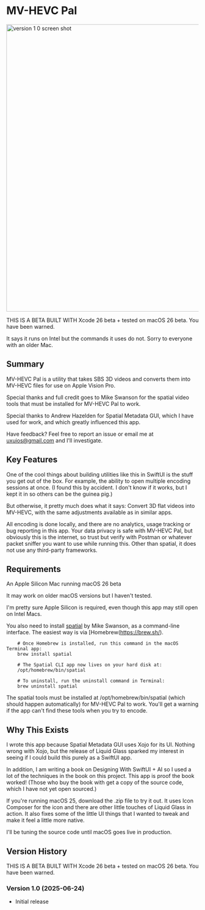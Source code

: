 # MV-HEVC Pal

<img width="752" alt="version 1 0 screen shot" src="https://github.com/user-attachments/assets/062e0cff-5e2d-4b71-8c72-fcf8692c7306" />

THIS IS A BETA BUILT WITH Xcode 26 beta + tested on macOS 26 beta. You have been warned.

It says it runs on Intel but the commands it uses do not. Sorry to everyone with an older Mac.

## Summary

MV-HEVC Pal is a utility that takes SBS 3D videos and converts them into MV-HEVC files for use on Apple Vision Pro.

Special thanks and full credit goes to Mike Swanson for the spatial video tools that must be installed for MV-HEVC Pal to work.

Special thanks to Andrew Hazelden for Spatial Metadata GUI, which I have used for work, and which greatly influenced this app.

Have feedback? Feel free to report an issue or email me at uxuios@gmail.com and I'll investigate.

## Key Features

One of the cool things about building utilities like this in SwiftUI is the stuff you get out of the box. For example, the ability to open multiple encoding sessions at once. (I found this by accident. I don't know if it works, but I kept it in so others can be the guinea pig.)

But otherwise, it pretty much does what it says: Convert 3D flat videos into MV-HEVC, with the same adjustments available as in similar apps.

All encoding is done locally, and there are no analytics, usage tracking or bug reporting in this app. Your data privacy is safe with MV-HEVC Pal, but obviously this is the internet, so trust but verify with Postman or whatever packet sniffer you want to use while running this. Other than spatial, it does not use any third-party frameworks.

## Requirements

An Apple Silicon Mac running macOS 26 beta

It may work on older macOS versions but I haven't tested.

I'm pretty sure Apple Silicon is required, even though this app may still open on Intel Macs.

You also need to install [spatial](https://blog.mikeswanson.com/spatial-video/) by Mike Swanson, as a command-line interface. The easiest way is via [Homebrew(https://brew.sh/).
		
		# Once Homebrew is installed, run this command in the macOS Terminal app:
		brew install spatial
		
		# The Spatial CLI app now lives on your hard disk at:
		/opt/homebrew/bin/spatial

		# To uninstall, run the uninstall command in Terminal:
		brew uninstall spatial

The spatial tools must be installed at /opt/homebrew/bin/spatial (which should happen automatically) for MV-HEVC Pal to work. You'll get a warning if the app can't find these tools when you try to encode.


## Why This Exists

I wrote this app because Spatial Metadata GUI uses Xojo for its UI. Nothing wrong with Xojo, but the release of Liquid Glass sparked my interest in seeing if I could build this purely as a SwiftUI app.

In addition, I am writing a book on Designing With SwiftUI + AI so I used a lot of the techniques in the book on this project. This app is proof the book worked! (Those who buy the book with get a copy of the source code, which I have not yet open sourced.)

If you're running macOS 25, download the .zip file to try it out. It uses Icon Composer for the icon and there are other little touches of Liquid Glass in action. It also fixes some of the little UI things that I wanted to tweak and make it feel a little more native.

I'll be tuning the source code until macOS goes live in production.

## Version History

THIS IS A BETA BUILT WITH Xcode 26 beta + tested on macOS 26 beta. You have been warned.

### Version 1.0 (2025-06-24)

- Initial release

